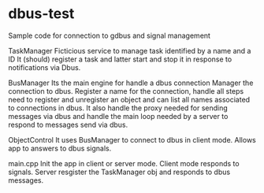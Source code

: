# dbus-test
Sample code for connection to gdbus and signal management

TaskManager
  Ficticious service to manage task identified by a name and a ID
  It (should) register a task and latter start and stop it in response to notifications via Dbus.

BusManager
  Its the main engine for handle a dbus connection
  Manager the connection to dbus. Register a name for the connection, handle all steps need to register 
  and unregister an object and can list all names associated to connections in dbus. 
  It also handle the proxy needed for sending messages via dbus and  handle the main loop
  needed by a server to respond to messages send via dbus.
  
ObjectControl
  It uses BusManager to connect to dbus in client mode. Allows app to answers to dbus signals.

main.cpp 
  Init the app in client or server mode. Client mode responds to signals.
  Server resgister the TaskManager obj and responds to dbus messages.


  
